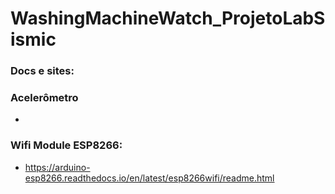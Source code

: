 # WashingMachineWatch_ProjetoLabSismic

### Docs e sites:

### Acelerômetro
- 

### Wifi Module ESP8266:
- https://arduino-esp8266.readthedocs.io/en/latest/esp8266wifi/readme.html
